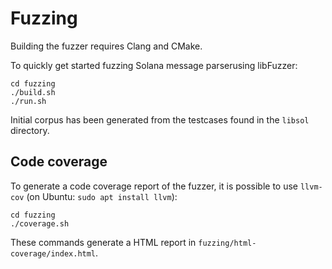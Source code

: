 # Fuzzing

Building the fuzzer requires Clang and CMake.

To quickly get started fuzzing Solana message parserusing libFuzzer:

```shell
cd fuzzing
./build.sh
./run.sh
```

Initial corpus has been generated from the testcases found in the `libsol` directory.

## Code coverage

To generate a code coverage report of the fuzzer, it is possible to use `llvm-cov` (on Ubuntu: `sudo apt install llvm`):

```shell
cd fuzzing
./coverage.sh
```

These commands generate a HTML report in `fuzzing/html-coverage/index.html`.
